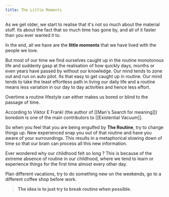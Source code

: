 ```yaml
---
title: The Little Moments
---
```


As we get older, we start to realise that it's not so much  about the material stuff. Its about the fact that so much time has gone by, and all of it faster than you ever wanted it to.

In the end, all we have are the **little moments** that we have lived with the people we love.

But most of our time we find ourselves caught up in the routine monotonous life and suddenly gasp at the realisation of how quickly days, months or even years have passed by without our knowledge. Our mind tends to zone out and run on auto pilot. Its that easy to get caught up in routine. Our mind tends to take the least effortless path in living our daily life and a routine means less variation in our day to day activities and hence less effort.

Overtime a routine lifestyle can either makes us bored or blind to the passage of time.

According to Viktor E Frankl (the author of [[Man's Search for meaning]]) boredom is one of the main contributors to [[Existential Vacuum]].

So when you feel that you are being engulfed by **The Routine**, try to change things up. New experienced snap you out of that routine and have you aware of your surroundings. This results in a metaphorical slowing down of time so that our brain can process all this new information.

Ever wondered why our childhood felt so long ? This is because of the extreme absence of routine in our childhood, where we tend to learn or experience things for the first time almost every other day.

Plan different vacations, try to do something new on the weekends, go to a different coffee shop before work.

 > **The idea is to just try to break routine when possible.**